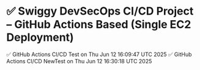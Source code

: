 # ✅ Swiggy DevSecOps CI/CD Project – GitHub Actions Based (Single EC2 Deployment)
✅ GitHub Actions CI/CD Test on Thu Jun 12 16:09:47 UTC 2025
✅ GitHub Actions CI/CD NewTest on Thu Jun 12 16:30:18 UTC 2025
